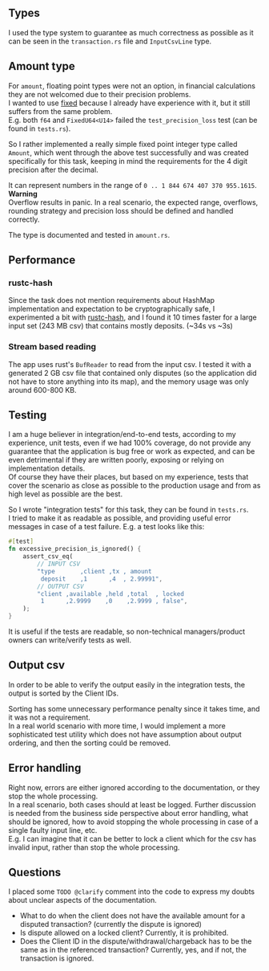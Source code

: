 

## Types
I used the type system to guarantee as much correctness as possible as it can be seen in the 
`transaction.rs` file and `InputCsvLine` type.

## Amount type
For `amount`, floating point types were not an option, in financial calculations they are not
welcomed due to their precision problems.  
I wanted to use [fixed](https://crates.io/crates/fixed) because I already have experience
with it, but it still suffers from the same problem.   
E.g. both `f64` and `FixedU64<U14>` failed the `test_precision_loss` test (can be found in `tests.rs`).

So I rather implemented a really simple fixed point integer type called `Amount`, which went
through the above test successfully and was created specifically for this task, keeping in mind
the requirements for the 4 digit precision after the decimal.  

It can represent numbers in the range of `0 .. 1 844 674 407 370 955.1615`.  
**Warning**  
Overflow results in panic. In a real scenario, the expected range, overflows,
rounding strategy and precision loss should be defined and handled correctly.

The type is documented and tested in `amount.rs`.

## Performance 

### rustc-hash

Since the task does not mention requirements about HashMap implementation and expectation to be
cryptographically safe, I experimented a bit
with [rustc-hash](https://crates.io/crates/rustc-hash), and I found it 10 times faster for a large input set (243 MB csv) that contains mostly
deposits. (~34s vs ~3s)

### Stream based reading
The app uses rust's `BufReader` to read from the input csv. I tested it with a generated 2 GB csv file that contained
only disputes (so the application did not have to store anything into its map), and the memory usage
was only around 600-800 KB.


## Testing
I am a huge believer in integration/end-to-end tests, according to my experience,
unit tests, even if we had 100% coverage, do not provide any guarantee that the
application is bug free or work as expected, and can be even detrimental if they are written poorly, exposing or
relying on implementation details.  
Of course they have their places, but based on my experience, tests that cover the
scenario as close as possible to the production usage and from as high level as possible
are the best.  

So I wrote "integration tests" for this task, they can be found in `tests.rs`.  
I tried to make it as readable as possible, and providing useful error messages in case
of a test failure. E.g. a test looks like this:
```rust
#[test]
fn excessive_precision_is_ignored() {
    assert_csv_eq(
        // INPUT CSV
        "type       ,client ,tx , amount
         deposit    ,1      ,4  , 2.99991",
        // OUTPUT CSV
        "client ,available ,held ,total  , locked
         1      ,2.9999    ,0    ,2.9999 , false",
    );
}
```
It is useful if the tests are readable, so non-technical managers/product owners can write/verify tests as well.
## Output csv
In order to be able to verify the output easily in the integration tests, the output is sorted by the Client IDs.

Sorting has some unnecessary performance penalty since it takes time, and it was not a requirement.  
In a real world scenario with more time, I would implement a more sophisticated test
utility which does not have assumption about output ordering, and then the sorting could be removed.



## Error handling
Right now, errors are either ignored according to the documentation, or they stop the whole processing.    
In a real scenario, both cases should at least be logged. Further discussion is needed
from the business side perspective about error handling, what should be ignored, how to avoid
stopping the whole processing in case of a single faulty input line, etc.   
E.g. I can imagine that it can
be better to lock a client which for the csv has invalid input, rather than stop the whole 
processing.

## Questions
I placed some `TODO @clarify` comment into the code to express my doubts about
unclear aspects of the documentation.  

- What to do when the client does not have the available amount for a disputed transaction? (currently the dispute is ignored)
- Is dispute allowed on a locked client? Currently, it is prohibited.
- Does the Client ID in the dispute/withdrawal/chargeback has to be the same as in the referenced transaction?
Currently, yes, and if not, the transaction is ignored.
